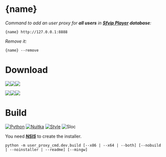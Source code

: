 # {name}
_Command to add an user proxy for **all users** in [**Sfvip Player**](https://github.com/K4L4Uz/SFVIP-Player/tree/master) **database**:_
```console
{name} http://127.0.0.1:8888
```
_Remove it:_
```console
{name} --remove
```

# Download
[<img src="https://img.shields.io/badge/Version-{version}-informational"><img src="https://img.shields.io/badge/x64-informational?logo=windows&logoColor=white"><img src="https://img.shields.io/badge/installer-informational">](https://github.com/{github_path}/raw/master/{exe64_link})

[<img src="https://img.shields.io/badge/Version-{version}-informational"><img src="https://img.shields.io/badge/x86-informational?logo=windows&logoColor=white"><img src="https://img.shields.io/badge/installer-informational">](https://github.com/{github_path}/raw/master/{exe32_link})


# Build
[![Python](https://img.shields.io/badge/Python-{py_version}-fbdf79)](https://www.python.org/downloads/release/python-{py_version_compact}/)
[![Nuitka](https://img.shields.io/badge/Nuitka-{nuitka_version}-lightgrey)](https://nuitka.net/)
[![Style](https://img.shields.io/badge/Style-Black-000000)](https://black.readthedocs.io/en/stable/)
![Sloc](https://img.shields.io/badge/Sloc-{sloc}-informational)

You need [***NSIS***](https://nsis.sourceforge.io/Download) to create the installer.

```console
python -m user_proxy_cmd.dev.build [--x86 | --x64 | --both] [--nobuild | --noinstaller | --readme] [--mingw]
```